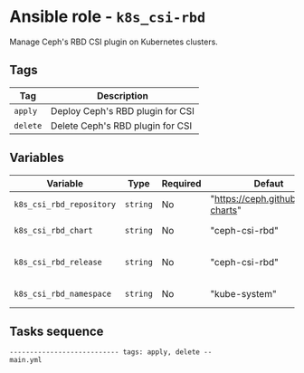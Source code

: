# Ansible role - `k8s_csi-rbd`

Manage Ceph's RBD CSI plugin on Kubernetes clusters.

## Tags

| Tag      | Description                      |
|----------|----------------------------------|
| `apply`  | Deploy Ceph's RBD plugin for CSI |
| `delete` | Delete Ceph's RBD plugin for CSI |
 
## Variables

| Variable                 | Type     | Required | Defaut                              | Description           |
|--------------------------|----------|----------|-------------------------------------|-----------------------|
| `k8s_csi_rbd_repository` | `string` | No       | "https://ceph.github.io/csi-charts" | Helm chart repository |
| `k8s_csi_rbd_chart`      | `string` | No       | "ceph-csi-rbd"                      | Helm chart name       |
| `k8s_csi_rbd_release`    | `string` | No       | "ceph-csi-rbd"                      | Helm release name     |
| `k8s_csi_rbd_namespace`  | `string` | No       | "kube-system"                       | Namepsace to use      |


## Tasks sequence

```text
--------------------------- tags: apply, delete --
main.yml
```
